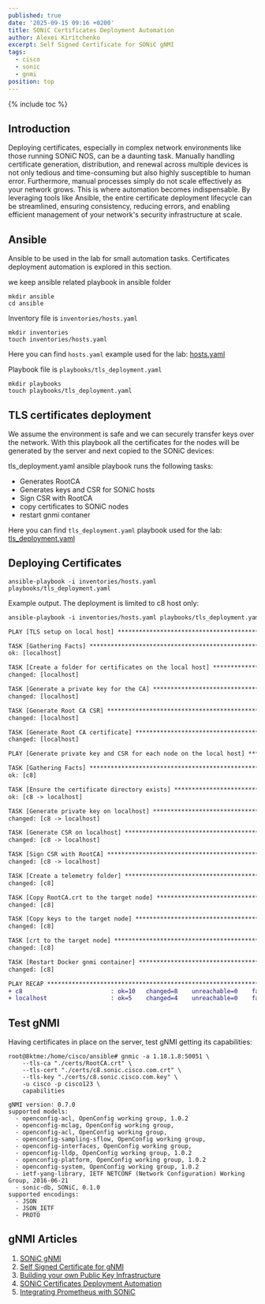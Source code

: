 ```yaml
---
published: true
date: '2025-09-15 09:16 +0200'
title: SONiC Certificates Deployment Automation
author: Alexei Kiritchenko
excerpt: Self Signed Certificate for SONiC gNMI
tags:
  - cisco
  - sonic
  - gnmi
position: top
---
```


{% include toc %}

## Introduction

Deploying certificates, especially in complex network environments like those running SONiC NOS, can be a daunting task. Manually handling certificate generation, distribution, and renewal across multiple devices is not only tedious and time-consuming but also highly susceptible to human error. Furthermore, manual processes simply do not scale effectively as your network grows. This is where automation becomes indispensable. By leveraging tools like Ansible, the entire certificate deployment lifecycle can be streamlined, ensuring consistency, reducing errors, and enabling efficient management of your network's security infrastructure at scale.

## Ansible

Ansible to be used in the lab for small automation tasks. Certificates deployment automation is explored in this section.

we keep ansible related playbook in ansible folder

```
mkdir ansible
cd ansible
```

Inventory file is `inventories/hosts.yaml`

```
mkdir inventories
touch inventories/hosts.yaml
```

Here you can find `hosts.yaml` example used for the lab: [hosts.yaml](https://github.com/sedoychel/sonicCertAutoDeployment/blob/main/inventories/hosts.yaml)

Playbook file is `playbooks/tls_deployment.yaml`

```
mkdir playbooks
touch playbooks/tls_deployment.yaml 
```

## TLS certificates deployment

We assume the environment is safe and we can securely transfer keys over the network. With this playbook all the certificates for the nodes will be generated by the server and next copied to the SONiC devices:

tls_deployment.yaml ansible playbook runs the following tasks:

- Generates RootCA
- Generates keys and CSR for SONiC hosts
- Sign CSR with RootCA
- copy certificates to SONiC nodes
- restart gnmi contaner

Here you can find `tls_deployment.yaml` playbook used for the lab: [tls_deployment.yaml](https://github.com/sedoychel/sonicCertAutoDeployment/blob/main/playbooks/tls_deployment.yaml)

## Deploying Certificates

```
ansible-playbook -i inventories/hosts.yaml playbooks/tls_deployment.yaml
```

Example output. The deployment is limited to c8 host only:

``` diff
ansible-playbook -i inventories/hosts.yaml playbooks/tls_deployment.yaml

PLAY [TLS setup on local host] **************************************************************************

TASK [Gathering Facts] **********************************************************************************
ok: [localhost]

TASK [Create a folder for certificates on the local host] ***********************************************
changed: [localhost]

TASK [Generate a private key for the CA] ****************************************************************
changed: [localhost]

TASK [Generate Root CA CSR] *****************************************************************************
changed: [localhost]

TASK [Generate Root CA certificate] *********************************************************************
changed: [localhost]

PLAY [Generate private key and CSR for each node on the local host] *************************************

TASK [Gathering Facts] **********************************************************************************
ok: [c8]

TASK [Ensure the certificate directory exists] **********************************************************
ok: [c8 -> localhost]

TASK [Generate private key on localhost] ****************************************************************
changed: [c8 -> localhost]

TASK [Generate CSR on localhost] ************************************************************************
changed: [c8 -> localhost]

TASK [Sign CSR with RootCA] *****************************************************************************
changed: [c8 -> localhost]

TASK [Create a telemetry folder] ************************************************************************
changed: [c8]

TASK [Copy RootCA.crt to the target node] ***************************************************************
changed: [c8]

TASK [Copy keys to the target node] *********************************************************************
changed: [c8]

TASK [crt to the target node] ***************************************************************************
changed: [c8]

TASK [Restart Docker gnmi container] ********************************************************************
changed: [c8]

PLAY RECAP **********************************************************************************************
+ c8                         : ok=10   changed=8    unreachable=0    failed=0    skipped=0 rescued=0    ignored=0
+ localhost                  : ok=5    changed=4    unreachable=0    failed=0    skipped=0    rescued=0    ignored=0

```


## Test gNMI

Having certificates in place on the server, test gNMI getting its capabilities:

```
root@8ktme:/home/cisco/ansible# gnmic -a 1.18.1.8:50051 \
    --tls-ca "./certs/RootCA.crt" \
    --tls-cert "./certs/c8.sonic.cisco.com.crt" \
    --tls-key "./certs/c8.sonic.cisco.com.key" \
    -u cisco -p cisco123 \
    capabilities
    
gNMI version: 0.7.0
supported models:
  - openconfig-acl, OpenConfig working group, 1.0.2
  - openconfig-mclag, OpenConfig working group,
  - openconfig-acl, OpenConfig working group,
  - openconfig-sampling-sflow, OpenConfig working group,
  - openconfig-interfaces, OpenConfig working group,
  - openconfig-lldp, OpenConfig working group, 1.0.2
  - openconfig-platform, OpenConfig working group, 1.0.2
  - openconfig-system, OpenConfig working group, 1.0.2
  - ietf-yang-library, IETF NETCONF (Network Configuration) Working Group, 2016-06-21
  - sonic-db, SONiC, 0.1.0
supported encodings:
  - JSON
  - JSON_IETF
  - PROTO
  ```
  
  
## gNMI Articles
  
  1. [SONiC gNMI](../sonic_gnmi)
  2. [Self Signed Certificate for gNMI](../selfSingnedCert)
  3. [Building your own Public Key Infrastructure](../pkiInfra)
  4. [SONiC Certificates Deployment Automation](../sonicCertAutoDeployment)
  5. [Integrating Prometheus with SONiC](../sonic_prometheus)
